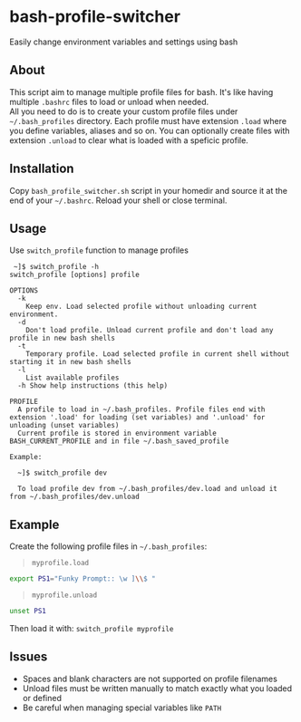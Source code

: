 # bash-profile-switcher
Easily change environment variables and settings using bash

## About

This script aim to manage multiple profile files for bash. It's like having multiple `.bashrc` files to load or unload when needed.  
All you need to do is to create your custom profile files under `~/.bash_profiles` directory. Each profile must have extension `.load` where you define variables, aliases and so on. You can optionally create files with extension `.unload` to clear what is loaded with a speficic profile.
## Installation

Copy `bash_profile_switcher.sh` script in your homedir and source it at the end of your `~/.bashrc`. Reload your shell or close terminal.
## Usage
Use `switch_profile` function to manage profiles
```
 ~]$ switch_profile -h
switch_profile [options] profile

OPTIONS
  -k
    Keep env. Load selected profile without unloading current environment.
  -d
    Don't load profile. Unload current profile and don't load any profile in new bash shells
  -t
    Temporary profile. Load selected profile in current shell without starting it in new bash shells
  -l
    List available profiles
  -h Show help instructions (this help)

PROFILE
  A profile to load in ~/.bash_profiles. Profile files end with extension '.load' for loading (set variables) and '.unload' for unloading (unset variables)
  Current profile is stored in environment variable BASH_CURRENT_PROFILE and in file ~/.bash_saved_profile

Example:

  ~]$ switch_profile dev

  To load profile dev from ~/.bash_profiles/dev.load and unload it from ~/.bash_profiles/dev.unload
```
## Example

Create the following profile files in `~/.bash_profiles`:  
> `myprofile.load`
```bash
export PS1="Funky Prompt:: \w ]\\$ "
```   
> `myprofile.unload`
```bash
unset PS1
```
Then load it with: `switch_profile myprofile`
## Issues

* Spaces and blank characters are not supported on profile filenames
* Unload files must be written manually to match exactly what you loaded or defined
* Be careful when managing special variables like `PATH`
